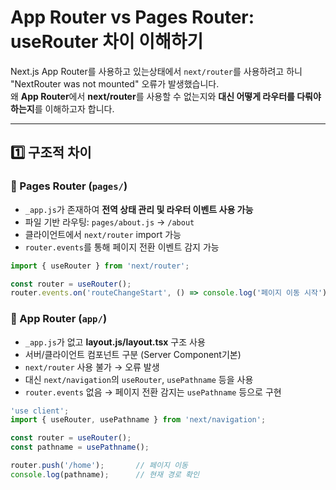 # App Router vs Pages Router: useRouter 차이 이해하기
Next.js App Router를 사용하고 있는상태에서 `next/router`를 사용하려고 하니 "NextRouter was not mounted" 오류가 발생했습니다.  
왜 **App Router**에서 **next/router**를 사용할 수 없는지와 **대신 어떻게 라우터를 다뤄야 하는지**를 이해하고자 합니다.

---

## 1️⃣ 구조적 차이

### 🔹 Pages Router (`pages/`)

- `_app.js`가 존재하여 **전역 상태 관리 및 라우터 이벤트 사용 가능**
- 파일 기반 라우팅: `pages/about.js` → `/about`
- 클라이언트에서 `next/router` import 가능
- `router.events`를 통해 페이지 전환 이벤트 감지 가능

```ts
import { useRouter } from 'next/router';

const router = useRouter();
router.events.on('routeChangeStart', () => console.log('페이지 이동 시작'));
```

### 🔹 App Router (`app/`)

- `_app.js`가 없고 **layout.js/layout.tsx** 구조 사용
- 서버/클라이언트 컴포넌트 구분 (Server Component기본)
- `next/router` 사용 불가 → 오류 발생
- 대신 `next/navigation`의 `useRouter`, `usePathname` 등을 사용
- `router.events` 없음 → 페이지 전환 감지는 `usePathname` 등으로 구현

```ts
'use client';
import { useRouter, usePathname } from 'next/navigation';

const router = useRouter();
const pathname = usePathname();

router.push('/home');       // 페이지 이동
console.log(pathname);      // 현재 경로 확인
```
